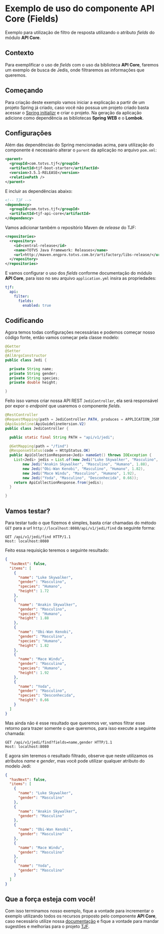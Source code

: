 # Exemplo de uso do componente API Core (Fields)

Exemplo para utilização de filtro de resposta utilizando o atributo _fields_ do módulo **API Core**.

## Contexto

Para exemplificar o uso de _fields_ com o uso da biblioteca **API Core**, faremos um exemplo de busca de Jedis, onde filtraremos as informações que queremos.

## Começando

Para criação deste exemplo vamos iniciar a explicação a partir de um projeto Spring já criado, caso você não possua um projeto criado basta acessar o [Spring initializr](https://start.spring.io/) e criar o projeto. Na geração da aplicação adicione como dependência as bibliotecas **Spring WEB** e o **Lombok**.

## Configurações

Além das dependências do Spring mencionadas acima, para utilização do componente é necessário alterar o `parent` da aplicação no arquivo `pom.xml`:

```xml
<parent>
  <groupId>com.totvs.tjf</groupId>
  <artifactId>tjf-boot-starter</artifactId>
  <version>3.5.1-RELEASE</version>
  <relativePath />
</parent>
```

E incluir as dependências abaixo:

```xml
<!-- TJF -->
<dependency>
  <groupId>com.totvs.tjf</groupId>
  <artifactId>tjf-api-core</artifactId>
</dependency>
```

Vamos adicionar também o repositório Maven de _release_ do TJF:

```xml
<repositories>
  <repository>
    <id>central-release</id>
    <name>TOTVS Java Framework: Releases</name>
    <url>http://maven.engpro.totvs.com.br/artifactory/libs-release/</url>
  </repository>
</repositories>
```

E vamos configurar o uso dos _fields_ conforme documentação do módulo **API Core**, para isso no seu arquivo `application.yml` insira as propriedades:

```yaml
tjf:
  api:
    filter:
      fields:
        enabled: true
```

## Codificando

Agora temos todas configurações necessárias e podemos começar nosso código fonte, então vamos começar pela classe modelo:

```java
@Getter
@Setter
@AllArgsConstructor
public class Jedi {

  private String name;
  private String gender;
  private String species;
  private double height;

}
```

Feito isso vamos criar nossa API REST `JediController`, ela será responsável por expor o _endpoint_ que usaremos o componente _fields_.

```java
@RestController
@RequestMapping(path = JediController.PATH, produces = APPLICATION_JSON_VALUE, consumes = APPLICATION_JSON_VALUE)
@ApiGuideline(ApiGuidelineVersion.V2)
public class JediController {

  public static final String PATH = "api/v1/jedi";

  @GetMapping(path = "/find")
  @ResponseStatus(code = HttpStatus.OK)
  public ApiCollectionResponse<Jedi> nameGet() throws IOException {
    List<Jedi> jedis = List.of(new Jedi("Luke Skywalker", "Masculino", "Humano", 1.72),
        new Jedi("Anakin Skywalker", "Masculino", "Humano", 1.88),
        new Jedi("Obi-Wan Kenobi", "Masculino", "Humano", 1.82),
        new Jedi("Mace Windu", "Masculino", "Humano", 1.92),
        new Jedi("Yoda", "Masculino", "Desconhecida", 0.66));
    return ApiCollectionResponse.from(jedis);
  }

}
```

## Vamos testar?

Para testar tudo o que fizemos é simples, basta criar chamadas do método `GET` para a url `http://localhost:8080/api/v1/jedi/find` da seguinte forma:

```http
GET /api/v1/jedi/find HTTP/1.1
Host: localhost:8080
```

Feito essa requisição teremos o seguinte resultado:

```json
{
  "hasNext": false,
  "items": [
    {
      "name": "Luke Skywalker",
      "gender": "Masculino",
      "species": "Humano",
      "height": 1.72
    },
    {
      "name": "Anakin Skywalker",
      "gender": "Masculino",
      "species": "Humano",
      "height": 1.88
    },
    {
      "name": "Obi-Wan Kenobi",
      "gender": "Masculino",
      "species": "Humano",
      "height": 1.82
    },
    {
      "name": "Mace Windu",
      "gender": "Masculino",
      "species": "Humano",
      "height": 1.92
    },
    {
      "name": "Yoda",
      "gender": "Masculino",
      "species": "Desconhecida",
      "height": 0.66
    }
  ]
}
```

Mas ainda não é esse resultado que queremos ver, vamos filtrar esse retorno para trazer somente o que queremos, para isso execute a seguinte chamada:

```http
GET /api/v1/jedi/find?fields=name,gender HTTP/1.1
Host: localhost:8080
```

E agora sim teremos o resultado filtrado, observe que neste utilizamos os atributos _name_ e _gender_, mas você pode utilizar qualquer atributo do modelo Jedi:

```Json
{
  "hasNext": false,
  "items": [
    {
      "name": "Luke Skywalker",
      "gender": "Masculino"
    },
    {
      "name": "Anakin Skywalker",
      "gender": "Masculino"
    },
    {
      "name": "Obi-Wan Kenobi",
      "gender": "Masculino"
    },
    {
      "name": "Mace Windu",
      "gender": "Masculino"
    },
    {
      "name": "Yoda",
      "gender": "Masculino"
    }
  ]
}
```

## Que a força esteja com você!

Com isso terminamos nosso exemplo, fique a vontade para incrementar o exemplo utilizando todos os recursos proposto pelo componente **API Core**, caso necessário utilize nossa [documentação](https://tjf.totvs.com.br/wiki/tjf-api-core) e fique a vontade para mandar sugestões e melhorias para o projeto [TJF](https://tjf.totvs.com.br/).
